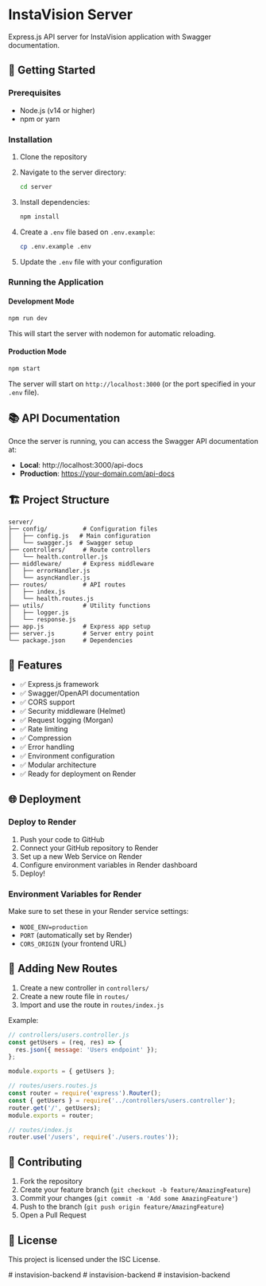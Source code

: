 # InstaVision Server

Express.js API server for InstaVision application with Swagger documentation.

## 🚀 Getting Started

### Prerequisites

- Node.js (v14 or higher)
- npm or yarn

### Installation

1. Clone the repository
2. Navigate to the server directory:
   ```bash
   cd server
   ```

3. Install dependencies:
   ```bash
   npm install
   ```

4. Create a `.env` file based on `.env.example`:
   ```bash
   cp .env.example .env
   ```

5. Update the `.env` file with your configuration

### Running the Application

#### Development Mode
```bash
npm run dev
```
This will start the server with nodemon for automatic reloading.

#### Production Mode
```bash
npm start
```

The server will start on `http://localhost:3000` (or the port specified in your `.env` file).

## 📚 API Documentation

Once the server is running, you can access the Swagger API documentation at:

- **Local**: http://localhost:3000/api-docs
- **Production**: https://your-domain.com/api-docs

## 🏗️ Project Structure

```
server/
├── config/          # Configuration files
│   ├── config.js   # Main configuration
│   └── swagger.js  # Swagger setup
├── controllers/     # Route controllers
│   └── health.controller.js
├── middleware/      # Express middleware
│   ├── errorHandler.js
│   └── asyncHandler.js
├── routes/          # API routes
│   ├── index.js
│   └── health.routes.js
├── utils/           # Utility functions
│   ├── logger.js
│   └── response.js
├── app.js           # Express app setup
├── server.js        # Server entry point
└── package.json     # Dependencies
```

## 🔧 Features

- ✅ Express.js framework
- ✅ Swagger/OpenAPI documentation
- ✅ CORS support
- ✅ Security middleware (Helmet)
- ✅ Request logging (Morgan)
- ✅ Rate limiting
- ✅ Compression
- ✅ Error handling
- ✅ Environment configuration
- ✅ Modular architecture
- ✅ Ready for deployment on Render

## 🌐 Deployment

### Deploy to Render

1. Push your code to GitHub
2. Connect your GitHub repository to Render
3. Set up a new Web Service on Render
4. Configure environment variables in Render dashboard
5. Deploy!

### Environment Variables for Render

Make sure to set these in your Render service settings:
- `NODE_ENV=production`
- `PORT` (automatically set by Render)
- `CORS_ORIGIN` (your frontend URL)

## 📝 Adding New Routes

1. Create a new controller in `controllers/`
2. Create a new route file in `routes/`
3. Import and use the route in `routes/index.js`

Example:
```javascript
// controllers/users.controller.js
const getUsers = (req, res) => {
  res.json({ message: 'Users endpoint' });
};

module.exports = { getUsers };

// routes/users.routes.js
const router = require('express').Router();
const { getUsers } = require('../controllers/users.controller');
router.get('/', getUsers);
module.exports = router;

// routes/index.js
router.use('/users', require('./users.routes'));
```

## 🤝 Contributing

1. Fork the repository
2. Create your feature branch (`git checkout -b feature/AmazingFeature`)
3. Commit your changes (`git commit -m 'Add some AmazingFeature'`)
4. Push to the branch (`git push origin feature/AmazingFeature`)
5. Open a Pull Request

## 📄 License

This project is licensed under the ISC License.

#   i n s t a v i s i o n - b a c k e n d  
 #   i n s t a v i s i o n - b a c k e n d  
 #   i n s t a v i s i o n - b a c k e n d  
 